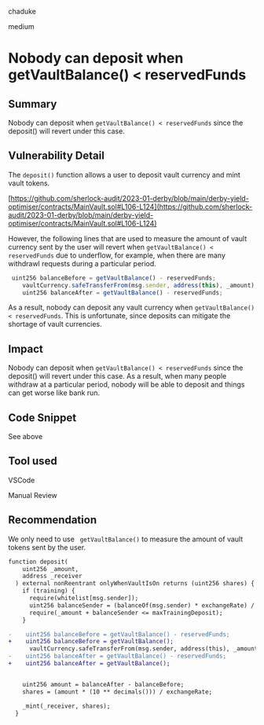 chaduke

medium

# Nobody can deposit when getVaultBalance() < reservedFunds

## Summary
Nobody can deposit when ``getVaultBalance() < reservedFunds`` since the deposit() will revert under this case. 

## Vulnerability Detail
The ``deposit()`` function allows  a user to deposit vault currency and mint vault tokens. 

[https://github.com/sherlock-audit/2023-01-derby/blob/main/derby-yield-optimiser/contracts/MainVault.sol#L106-L124](https://github.com/sherlock-audit/2023-01-derby/blob/main/derby-yield-optimiser/contracts/MainVault.sol#L106-L124)

However, the following lines that are used to measure the amount of vault currency sent by the user will revert when  ``getVaultBalance() < reservedFunds`` due to underflow, for example, when there are many withdrawl requests during a particular period. 

```javascript
 uint256 balanceBefore = getVaultBalance() - reservedFunds;
    vaultCurrency.safeTransferFrom(msg.sender, address(this), _amount);
    uint256 balanceAfter = getVaultBalance() - reservedFunds;
```
As a result, nobody can deposit any vault currency when ``getVaultBalance() < reservedFunds``. This is unfortunate, since deposits can mitigate the shortage of vault currencies. 

## Impact
Nobody can deposit when ``getVaultBalance() < reservedFunds`` since the deposit() will revert under this case. As a result, when many people withdraw at a particular period, nobody will be able to deposit and things can get worse like bank run.


## Code Snippet
See above

## Tool used
VSCode

Manual Review

## Recommendation
We only need to use `` getVaultBalance()`` to measure the amount of vault tokens sent by the user. 
```diff
function deposit(
    uint256 _amount,
    address _receiver
  ) external nonReentrant onlyWhenVaultIsOn returns (uint256 shares) {
    if (training) {
      require(whitelist[msg.sender]);
      uint256 balanceSender = (balanceOf(msg.sender) * exchangeRate) / (10 ** decimals());
      require(_amount + balanceSender <= maxTrainingDeposit);
    }

-    uint256 balanceBefore = getVaultBalance() - reservedFunds;
+    uint256 balanceBefore = getVaultBalance();
      vaultCurrency.safeTransferFrom(msg.sender, address(this), _amount);
-    uint256 balanceAfter = getVaultBalance() - reservedFunds;
+    uint256 balanceAfter = getVaultBalance();


    uint256 amount = balanceAfter - balanceBefore;
    shares = (amount * (10 ** decimals())) / exchangeRate;

    _mint(_receiver, shares);
  }

```
